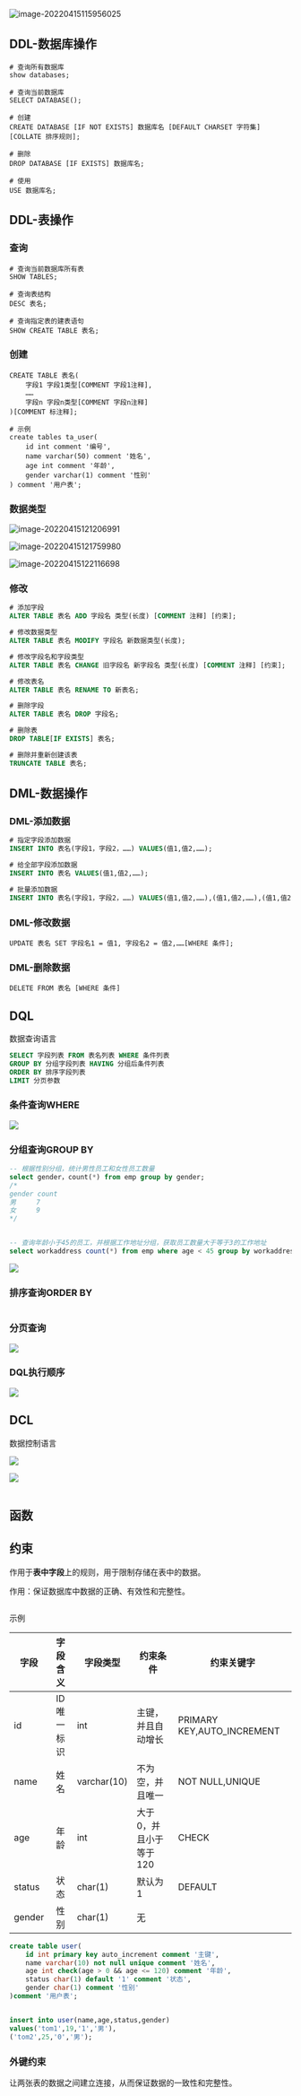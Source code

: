 ![image-20220415115956025](mysql.assets/image-20220415115956025.png)

## DDL-数据库操作

```mysql
# 查询所有数据库
show databases;

# 查询当前数据库
SELECT DATABASE();

# 创建
CREATE DATABASE [IF NOT EXISTS] 数据库名 [DEFAULT CHARSET 字符集] [COLLATE 排序规则];

# 删除
DROP DATABASE [IF EXISTS] 数据库名;

# 使用
USE 数据库名;
```

## DDL-表操作

### 查询

```mysql
# 查询当前数据库所有表
SHOW TABLES;

# 查询表结构
DESC 表名;

# 查询指定表的建表语句
SHOW CREATE TABLE 表名;
```

### 创建

```mysql
CREATE TABLE 表名(
    字段1 字段1类型[COMMENT 字段1注释],
    ……
    字段n 字段n类型[COMMENT 字段n注释]
)[COMMENT 标注释];

# 示例
create tables ta_user(
    id int comment '编号',
    name varchar(50) comment '姓名',
    age int comment '年龄',
    gender varchar(1) comment '性别'
) comment '用户表';
```

### 数据类型

![image-20220415121206991](mysql.assets/image-20220415121206991.png)

![image-20220415121759980](mysql.assets/image-20220415121759980.png)

![image-20220415122116698](mysql.assets/image-20220415122116698.png)

### 修改

```sql
# 添加字段
ALTER TABLE 表名 ADD 字段名 类型(长度) [COMMENT 注释] [约束];

# 修改数据类型
ALTER TABLE 表名 MODIFY 字段名 新数据类型(长度);

# 修改字段名和字段类型
ALTER TABLE 表名 CHANGE 旧字段名 新字段名 类型(长度) [COMMENT 注释] [约束]; 

# 修改表名
ALTER TABLE 表名 RENAME TO 新表名;

# 删除字段
ALTER TABLE 表名 DROP 字段名;

# 删除表
DROP TABLE[IF EXISTS] 表名;

# 删除并重新创建该表
TRUNCATE TABLE 表名;
```

## DML-数据操作

### DML-添加数据

```sql
# 指定字段添加数据
INSERT INTO 表名(字段1，字段2，……) VALUES(值1,值2,……);

# 给全部字段添加数据
INSERT INTO 表名 VALUES(值1,值2,……);

# 批量添加数据
INSERT INTO 表名(字段1，字段2，……) VALUES(值1,值2,……),(值1,值2,……),(值1,值2,……);
```

### DML-修改数据

```
UPDATE 表名 SET 字段名1 = 值1, 字段名2 = 值2,……[WHERE 条件];
```

### DML-删除数据

```mysql
DELETE FROM 表名 [WHERE 条件]
```

## DQL

数据查询语言

```sql
SELECT 字段列表 FROM 表名列表 WHERE 条件列表 
GROUP BY 分组字段列表 HAVING 分组后条件列表
ORDER BY 排序字段列表
LIMIT 分页参数
```

### 条件查询WHERE

![](assets/2023-02-11-10-05-49-image.png)

### 分组查询GROUP BY

```sql
-- 根据性别分组，统计男性员工和女性员工数量
select gender，count(*) from emp group by gender;
/*
gender count
男     7
女     9
*/


-- 查询年龄小于45的员工，并根据工作地址分组，获取员工数量大于等于3的工作地址
select workaddress count(*) from emp where age < 45 group by workaddress having count(*) > 3
```

![](assets/2023-02-11-10-30-56-image.png)

### 排序查询ORDER BY

<img title="" src="assets/2023-02-11-10-33-39-image.png" alt="" data-align="center">

### 分页查询

![](assets/2023-02-11-10-58-54-image.png)

### DQL执行顺序

![](assets/2023-02-11-11-01-01-image.png)

## DCL

数据控制语言

![](assets/2023-02-11-11-12-56-image.png)

![](assets/2023-02-11-14-01-05-image.png)

<img title="" src="assets/2023-02-11-14-02-18-image.png" alt="" data-align="center">

## 函数



## 约束

作用于**表中字段**上的规则，用于限制存储在表中的数据。

作用：保证数据库中数据的正确、有效性和完整性。

<img src="assets/2023-02-11-14-38-40-image.png" title="" alt="" data-align="left">



示例

| 字段     | 字段含义   | 字段类型        | 约束条件          | 约束关键字                      |
| ------ |:------:| ----------- | ------------- | -------------------------- |
| id     | ID唯一标识 | int         | 主键，并且自动增长     | PRIMARY KEY,AUTO_INCREMENT |
| name   | 姓名     | varchar(10) | 不为空，并且唯一      | NOT NULL,UNIQUE            |
| age    | 年龄     | int         | 大于0，并且小于等于120 | CHECK                      |
| status | 状态     | char(1)     | 默认为1          | DEFAULT                    |
| gender | 性别     | char(1)     | 无             |                            |



```sql
create table user(
    id int primary key auto_increment comment '主键',
    name varchar(10) not null unique comment '姓名',
    age int check(age > 0 && age <= 120) comment '年龄',
    status char(1) default '1' comment '状态',
    gender char(1) comment '性别'
)comment '用户表';


insert into user(name,age,status,gender) 
values('tom1',19,'1','男'),
('tom2',25,'0','男');
```



### 外键约束

让两张表的数据之间建立连接，从而保证数据的一致性和完整性。


